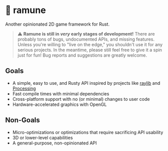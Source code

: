# :lemon: ramune

Another opinionated 2D game framework for Rust.

> :warning: **Ramune is still in *very* early stages of development!** There are probably tons of bugs, undocumented APIs, and missing features. Unless you're willing to "live on the edge," you shouldn't use it for any serious projects. In the meantime, please still feel free to give it a spin just for fun! Bug reports and suggestions are greatly welcome.

## Goals

- A simple, easy to use, and Rusty API inspired by projects like [raylib](https://www.raylib.com/) and [Processing](https://processing.org/)
- Fast compile times with minimal dependencies
- Cross-platform support with no (or minimal) changes to user code
- Hardware-accelerated graphics with OpenGL

## Non-Goals

- Micro-optimizations or optimizations that require sacrificing API usability
- 3D or lower-level capabilities
- A general-purpose, non-opinionated API